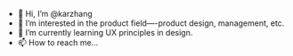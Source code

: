- 👋 Hi, I’m @karzhang
- 👀 I’m interested in the product field—-product design, management, etc.
- 🌱 I’m currently learning UX principles in design.
- 📫 How to reach me...

<!---
karzhang/karzhang is a ✨ special ✨ repository because its `README.md` (this file) appears on your GitHub profile.
You can click the Preview link to take a look at your changes.
--->
